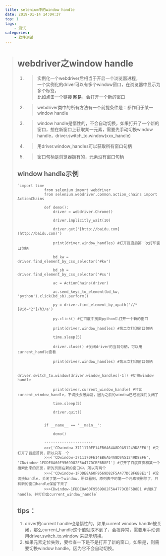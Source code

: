 ```yaml
---
title: selenium中的window handle
date: 2019-01-14 14:04:37
top: 1
tags: 
	- 测试
categories: 
	- 软件测试
---
```

> webdriver之window handle
> =======================
> 
> 1.  > 实例化一个webdriver后相当于开启一个浏览器进程，  
>     > 一个实例化的driver可以有多个window窗口，在浏览器中显示为多个标签，  
>     > 比如点击一个链接 [网易](163.com)，会打开一个新的窗口
>     
> 2.  > webdriver类中的所有方法有一个前提条件是：都作用于某一window handle
>     
> 3.  > window handle是惰性的，不会自动切换，如果打开了一个新的窗口，想在新窗口上获取某一元素，需要先手动切换window handle，driver.switch\_to.window(xxx\_handle)
>     
> 4.  > 用driver.window_handles可以获取所有窗口句柄
>     
> 5.  > 窗口句柄是浏览器拥有的，元素没有窗口句柄
>     
> 
> window handle示例
> ---------------
> 
>     `import time
>                 from selenium import webdriver
>                 from selenium.webdriver.common.action_chains import ActionChains
> 
>                 def demo():
>                     driver = webdriver.Chrome()
> 
>                     driver.implicitly_wait(10)
> 
>                     driver.get('[http://baidu.com](http://baidu.com)')
> 
>                     print(driver.window_handles) #打开百度后第一次打印窗口句柄
> 
>                     bd_kw = driver.find_element_by_css_selector('#kw')
> 
>                     bd_sb = driver.find_element_by_css_selector('#su')
> 
>                     ac = ActionChains(driver)
> 
>                     ac.send_keys_to_element(bd_kw, 'python').click(bd_sb).perform()
> 
>                     py = driver.find_element_by_xpath('//*[@id="2"]/h3/a')
> 
>                     py.click() #在百度中搜索python后打开一个新的窗口
> 
>                     print(driver.window_handles) #第二次打印窗口句柄
> 
>                     time.sleep(5)
> 
>                     driver.close() #关闭driver的当前句柄，可以用current_handle查看
> 
>                     print(driver.window_handles) #第三次打印窗口句柄
> 
>                     driver.switch_to.window(driver.window_handles[-1]) #切换window handle
> 
>                     print(driver.current_window_handle) #打印current_window_handle，不切换会报异常，因为之前的window已经被我们关闭了
> 
>                     time.sleep(5)
> 
>                     driver.quit()
> 
> 
>                 if __name__ == '__main__':
> 
>                     demo()
> 
>                 ----------------------
>                 >>>['CDwindow-3711170FE14EB6A64A8D9A51249D8EF6'] #只打开了百度首页，所以只有一个
>                 >>>['CDwindow-3711170FE14EB6A64A8D9A51249D8EF6', 'CDwindow-1FDDE8A60F9569D82F5A477DCBF6B8E1'] #打开了百度首页和某一个搜索出来的页面，新的页面在新的窗口中，所以有两个
>                 >>>['CDwindow-1FDDE8A60F9569D82F5A477DCBF6B8E1'] #没切换handle，关闭了第一个window，所以看到，原列表中的第一个元素被删除了，只有新的窗口handle保留下来了
>                 >>>CDwindow-1FDDE8A60F9569D82F5A477DCBF6B8E1 #切换了handle，并打印出current_window_handle` 
> 
> tips：
> -----
> 
> 1.  driver的current handle也是惰性的，如果current window handle被关闭，那么current\_handle这个值就取不到了，会报异常，需要用手动调用driver.switch\_to.window 来显示切换。
> 2.  如果元素定位失败，要检查一下是不是打开了新的窗口，如果是，则需要切换window handle，因为它不会自动切换。